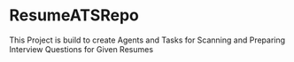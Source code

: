 # ResumeATSRepo
This Project is build to create Agents and Tasks for Scanning and Preparing Interview Questions for Given Resumes
